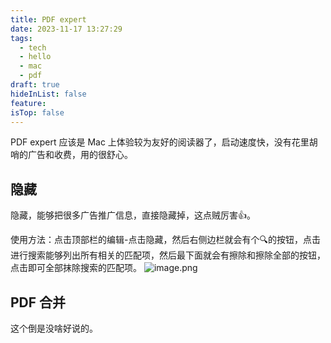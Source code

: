 ```yaml
---
title: PDF expert
date: 2023-11-17 13:27:29
tags:
  - tech
  - hello
  - mac
  - pdf
draft: true
hideInList: false
feature: 
isTop: false
---
```


PDF expert 应该是 Mac 上体验较为友好的阅读器了，启动速度快，没有花里胡哨的广告和收费，用的很舒心。


## 隐藏
隐藏，能够把很多广告推广信息，直接隐藏掉，这点贼厉害👍。

使用方法：点击顶部栏的编辑-点击隐藏，然后右侧边栏就会有个🔍的按钮，点击进行搜索能够列出所有相关的匹配项，然后最下面就会有擦除和擦除全部的按钮，点击即可全部抹除搜索的匹配项。
![image.png](https://bestkxt.oss-cn-guangzhou.aliyuncs.com/img/202311171332356.png)


<!--more-->
## PDF 合并
这个倒是没啥好说的。



